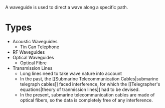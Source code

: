 A waveguide is used to direct a wave along a specific path.
# Types
- Acoustic Waveguides
	- Tin Can Telephone
- RF Waveguides
- Optical Waveguides
	- Optical Fibre
- Transmission Lines
	- Long lines need to take wave nature into account
	- In the past, the [[Submarine Telecommunication Cables|submarine telegraph cables]] faced interference, for which the [[Telegrapher's equations|theory of tranmission lines]] had to be devised.
	- In the present, submarine telecommunication cables are made of optical fibers, so the data is completely free of any interference.